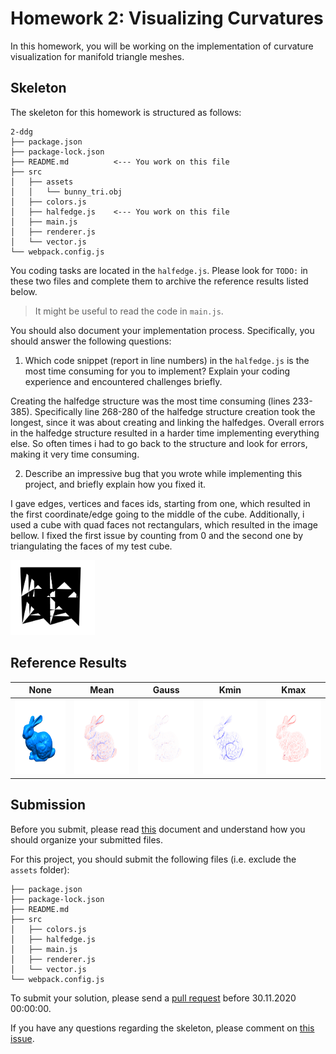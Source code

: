 # Homework 2: Visualizing Curvatures

In this homework, you will be working on the implementation of curvature
visualization for manifold triangle meshes.

## Skeleton

The skeleton for this homework is structured as follows:

```
2-ddg
├── package.json
├── package-lock.json
├── README.md          <--- You work on this file
├── src
│   ├── assets
│   │   └── bunny_tri.obj
│   ├── colors.js
│   ├── halfedge.js    <--- You work on this file
│   ├── main.js
│   ├── renderer.js
│   └── vector.js
└── webpack.config.js
```

You coding tasks are located in the `halfedge.js`.
Please look for `TODO:` in these two files and complete them to archive
the reference results listed below.

> It might be useful to read the code in `main.js`.

You should also document your implementation process. Specifically, you
should answer the following questions:

1. Which code snippet (report in line numbers) in the `halfedge.js` is the most time consuming for you to implement? Explain your coding experience and encountered challenges briefly.

Creating the halfedge structure was the most time consuming (lines 233-385). Specifically line 268-280 of the halfedge structure creation took the longest, since it was about creating and linking the halfedges. Overall errors in the halfedge structure resulted in a harder time implementing everything else. So often times i had to go back to the structure and look for errors, making it very time consuming.

2. Describe an impressive bug that you wrote while implementing this project, and briefly explain how you fixed it.

I gave edges, vertices and faces ids, starting from one, which resulted in the first coordinate/edge going to the middle of the cube. Additionally, i used a cube with quad faces not rectangulars, which resulted in the image bellow.
I fixed the first issue by counting from 0 and the second one by triangulating the faces of my test cube.


<img src="./src/Bug_Picture.png" height="120"/>

## Reference Results

|None|Mean|Gauss|Kmin|Kmax|
|:--:|:--:|:--:|:--:|:--:|
|<img src="./reference/cur-none.png" height="120"/>|<img src="./reference/cur-mean.png" height="120"/>|<img src="./reference/cur-guass.png" height="120"/>|<img src="./reference/cur-kmin.png" height="120"/>|<img src="./reference/cur-kmax.png" height="120"/>|

## Submission

Before you submit, please read [this](../README.md) document and understand
how you should organize your submitted files.

For this project, you should submit the following files (i.e. exclude the `assets` folder):

```
├── package.json
├── package-lock.json
├── README.md
├── src
│   ├── colors.js
│   ├── halfedge.js
│   ├── main.js
│   ├── renderer.js
│   └── vector.js
└── webpack.config.js
```

To submit your solution, please send a [pull request](https://github.com/mimuc/gp/pulls) before 30.11.2020 00:00:00.

If you have any questions regarding the skeleton, please comment on [this issue](https://github.com/mimuc/gp/issues/2).
